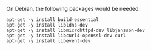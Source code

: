 On Debian, the following packages would be needed:

    apt-get -y install build-essential
    apt-get -y install libldns-dev
    apt-get -y install libmicrohttpd-dev libjansson-dev
    apt-get -y install libcurl4-openssl-dev curl
    apt-get -y install libevent-dev


